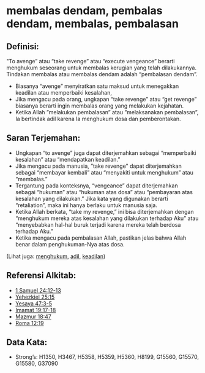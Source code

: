 # membalas dendam, pembalas dendam, membalas, pembalasan

## Definisi:

"To avenge” atau “take revenge” atau “execute vengeance” berarti menghukum seseorang untuk membalas kerugian yang telah dilakukannya. Tindakan membalas atau membalas dendam adalah “pembalasan dendam”.

* Biasanya “avenge” menyiratkan satu maksud untuk menegakkan keadilan atau memperbaiki kesalahan,
* Jika mengacu pada orang, ungkapan “take revenge” atau “get revenge” biasanya berarti ingin membalas orang yang melakukan kejahatan.
* Ketika Allah ”melakukan pembalasan” atau ”melaksanakan pembalasan”, Ia bertindak adil karena Ia menghukum dosa dan pemberontakan.

## Saran Terjemahan:

* Ungkapan “to avenge” juga dapat diterjemahkan sebagai “memperbaiki kesalahan” atau “mendapatkan keadilan.”
* Jika mengacu pada manusia, ”take revenge" dapat diterjemahkan sebagai “membayar kembali” atau “menyakiti untuk menghukum” atau “membalas.”
* Tergantung pada konteksnya, “vengeance” dapat diterjemahkan sebagai “hukuman” atau “hukuman atas dosa” atau “pembayaran atas kesalahan yang dilakukan.” Jika kata yang digunakan berarti “retaliation”, maka ini hanya berlaku untuk manusia saja.
* Ketika Allah berkata, “take my revenge,” ini bisa diterjemahkan dengan “menghukum mereka atas kesalahan yang dilakukan terhadap Aku” atau “menyebabkan hal-hal buruk terjadi karena mereka telah berdosa terhadap Aku.”
* Ketika mengacu pada pembalasan Allah, pastikan jelas bahwa Allah benar dalam penghukuman-Nya atas dosa.

(Lihat juga: [menghukum](../other/punish.md), [adil](../kt/justice.md), [keadilan](../kt/righteous.md))

## Referensi Alkitab:

* [1 Samuel 24:12-13](rc://en/tn/help/1sa/24/12)
* [Yehezkiel 25:15](rc://en/tn/help/ezk/25/15)
* [Yesaya 47:3-5](rc://en/tn/help/isa/47/03)
* [Imamat 19:17-18](rc://en/tn/help/lev/19/17)
* [Mazmur 18:47](rc://en/tn/help/psa/018/47)
* [Roma 12:19](rc://en/tn/help/rom/12/19)

## Data Kata:

* Strong’s: H1350, H3467, H5358, H5359, H5360, H8199, G15560, G15570, G15580, G37090

